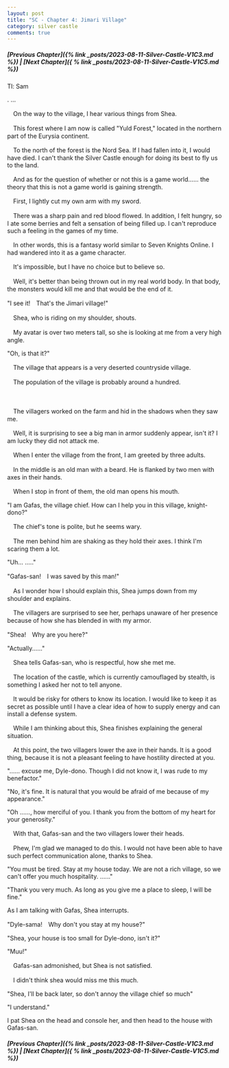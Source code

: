 ```yaml
---
layout: post
title: "SC - Chapter 4: Jimari Village"
category: silver castle
comments: true
---
```


##### [Previous Chapter]({% link _posts/2023-08-11-Silver-Castle-V1C3.md %}) \| [Next Chapter]({ % link _posts/2023-08-11-Silver-Castle-V1C5.md %})



Tl: Sam

.
…


　On the way to the village, I hear various things from Shea.


　This forest where I am now is called "Yuld Forest," located in the northern part of the Eurysia continent.

　To the north of the forest is the Nord Sea. If I had fallen into it, I would have died. I can't thank the Silver Castle enough for doing its best to fly us to the land.


　And as for the question of whether or not this is a game world...... the theory that this is not a game world is gaining strength.
<!--more-->


　First, I lightly cut my own arm with my sword.

　There was a sharp pain and red blood flowed. In addition, I felt hungry, so I ate some berries and felt a sensation of being filled up. I can't reproduce such a feeling in the games of my time.


　In other words, this is a fantasy world similar to Seven Knights Online. I had wandered into it as a game character.

　It's impossible, but I have no choice but to believe so.

　Well, it's better than being thrown out in my real world body. In that body, the monsters would kill me and that would be the end of it.


"I see it!　That's the Jimari village!"


　Shea, who is riding on my shoulder, shouts.

　My avatar is over two meters tall, so she is looking at me from a very high angle.


"Oh, is that it?"


　The village that appears is a very deserted countryside village.

　The population of the village is probably around a hundred.

　

　The villagers worked on the farm and hid in the shadows when they saw me.

　Well, it is surprising to see a big man in armor suddenly appear, isn't it? I am lucky they did not attack me.


　When I enter the village from the front, I am greeted by three adults.

　In the middle is an old man with a beard. He is flanked by two men with axes in their hands.


　When I stop in front of them, the old man opens his mouth.


"I am Gafas, the village chief. How can I help you in this village, knight-dono?"


　The chief's tone is polite, but he seems wary.

　The men behind him are shaking as they hold their axes. I think I'm scaring them a lot.


"Uh... ....."

"Gafas-san!　I was saved by this man!"


　As I wonder how I should explain this, Shea jumps down from my shoulder and explains.

　The villagers are surprised to see her, perhaps unaware of her presence because of how she has blended in with my armor.


"Shea!　Why are you here?"

"Actually......"


　Shea tells Gafas-san, who is respectful, how she met me.

　The location of the castle, which is currently camouflaged by stealth, is something I asked her not to tell anyone.

　It would be risky for others to know its location. I would like to keep it as secret as possible until I have a clear idea of how to supply energy and can install a defense system.


　While I am thinking about this, Shea finishes explaining the general situation.

　At this point, the two villagers lower the axe in their hands. It is a good thing, because it is not a pleasant feeling to have hostility directed at you.


"...... excuse me,  Dyle-dono. Though I did not know it, I was rude to my benefactor."

"No, it's fine. It is natural that you would be afraid of me because of my appearance."

"Oh ......, how merciful of you. I thank you from the bottom of my heart for your generosity."


　With that, Gafas-san and the two villagers lower their heads.

　Phew, I'm glad we managed to do this. I would not have been able to have such perfect communication alone, thanks to Shea.


"You must be tired. Stay at my house today. We are not a rich village, so we can't offer you much hospitality. ......"

"Thank you very much. As long as you give me a place to sleep, I will be fine."


As I am talking with Gafas, Shea interrupts.


"Dyle-sama!　Why don't you stay at my house?"

"Shea, your house is too small for Dyle-dono, isn't it?"

"Muu!"


　Gafas-san admonished, but Shea is not satisfied.

　I didn't think shea would miss me this much.


"Shea, I'll be back later, so don't annoy the village chief so much"

"I understand."


I pat Shea on the head and console her, and then head to the house with Gafas-san.




##### [Previous Chapter]({% link _posts/2023-08-11-Silver-Castle-V1C3.md %}) \| [Next Chapter]({ % link _posts/2023-08-11-Silver-Castle-V1C5.md %})
